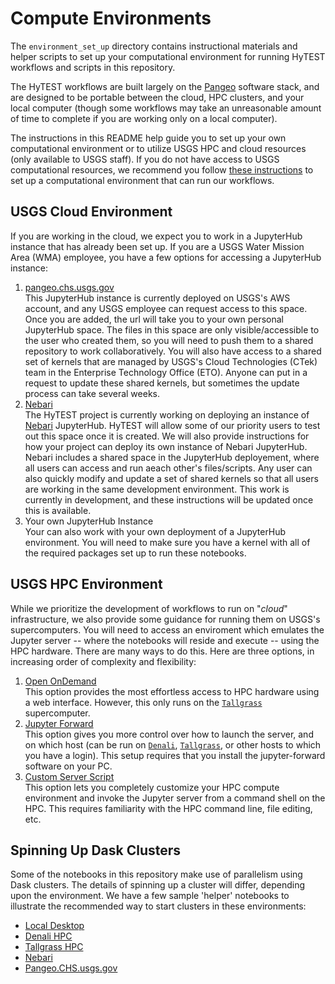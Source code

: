 # Compute Environments

The `environment_set_up` directory contains instructional materials and helper scripts to set up your computational environment for running HyTEST workflows and scripts in this repository.

The HyTEST workflows are built largely on the [Pangeo](https://pangeo.io/) software stack, and are designed to be portable between the cloud, HPC clusters, and your local computer (though some workflows may take an unreasonable amount of time to complete if you are working only on a local computer).

The instructions in this README help guide you to set up your own computational environment or to utilize USGS HPC and cloud resources (only available to USGS staff). If you do  not have access to USGS computational resources, we recommend you follow [these instructions](QuickStart-General.md) to set up a computational environment that can run our workflows.

## USGS Cloud Environment

If you are working in the cloud, we expect you to work in a JupyterHub instance that has
already been set up. If you are a USGS Water Mission Area (WMA) employee, you have a few
options for accessing a JupyterHub instance:
1) [pangeo.chs.usgs.gov](QuickStart-Cloud-pangeoCHS.md)<br>
   This JupyterHub instance is currently deployed on USGS's AWS account, and any USGS employee
   can request access to this space. Once you are added, the url will take you to your own
   personal JupyterHub space. The files in this space are only visible/accessible to the user
   who created them, so you will need to push them to a shared repository to work collaboratively.
   You will also have access to a shared set of kernels that are managed by USGS's Cloud Technologies
   (CTek) team in the Enterprise Technology Office (ETO). Anyone can put in a request to update these 
   shared kernels, but sometimes the update process can take several weeks.
2) [Nebari](QuickStart-Cloud-Nebari.md)<br>
   The HyTEST project is currently working on deploying an instance of [Nebari](https://www.nebari.dev/) JupyterHub. HyTEST will
   allow some of our priority users to test out this space once it is created. We will also provide instructions for how your project can deploy its own instance of Nebari JupyterHub. Nebari includes a shared space in the JupyterHub deployement, where all users can access and run aeach other's files/scripts. Any
   user can also quickly modify and update a set of shared kernels so that all users are working in the same development environment. This work is currently in development, and these instructions will be updated once this is available.
3) Your own JupyterHub Instance<br>
   Your can also work with your own deployment of a JupyterHub environment. You will need to
   make sure you have a kernel with all of the required packages set up to run these notebooks.


## USGS HPC Environment

While we prioritize the development of workflows to run on "_cloud_" infrastructure, we also provide some guidance for running them on USGS's supercomputers. You will need to access an enviroment which emulates the Jupyter server -- where the notebooks will reside and execute -- using the HPC hardware. There are many ways to do this. Here are three options, in increasing order of complexity and flexibility:

1) [Open OnDemand](OpenOnDemand.md)<br>
   This option provides the most effortless access to HPC hardware using a web interface. However, this only runs on the [`Tallgrass`](https://hpcportal.cr.usgs.gov/hpc-user-docs/supercomputers/tallgrass.html) supercomputer.
2) [Jupyter Forward](JupyterForward.md)<br>
   This option gives you more control over how to launch the server, and on which host (can be
   run on [`Denali`](https://hpcportal.cr.usgs.gov/hpc-user-docs/supercomputers/denali.html), [`Tallgrass`](https://hpcportal.cr.usgs.gov/hpc-user-docs/supercomputers/tallgrass.html), or other hosts to which you have a login). This setup requires that you
   install the jupyter-forward software on your PC.
3) [Custom Server Script](StartScript.md)<br>
   This option lets you completely customize your HPC compute environment and invoke the Jupyter
   server from a command shell on the HPC. This requires familiarity with the HPC command line, file
   editing, etc.

## Spinning Up Dask Clusters

Some of the notebooks in this repository make use of parallelism using Dask clusters.
The details of spinning up a cluster will differ, depending upon the environment.
We have a few sample 'helper' notebooks to illustrate the recommended way to
start clusters in these environments:

* [Local Desktop](Start_Dask_Cluster_Desktop.ipynb)
* [Denali HPC](Start_Dask_Cluster_Denali.ipynb)
* [Tallgrass HPC](Start_Dask_Cluster_Tallgrass.ipynb)
* [Nebari](Start_Dask_Cluster_Nebari.ipynb)
* [Pangeo.CHS.usgs.gov](Start_Dask_Cluster_PangeoCHS.ipynb)
